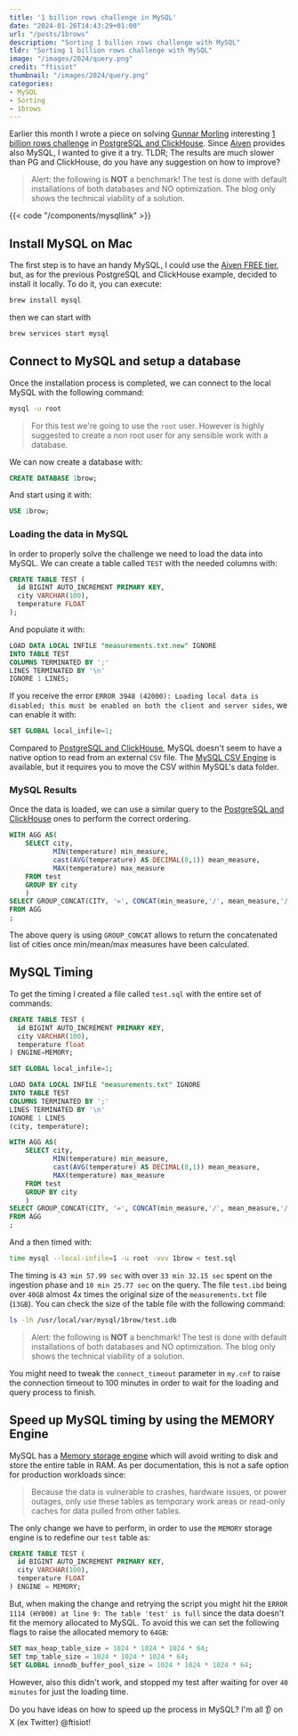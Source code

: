 ```yaml
---
title: '1 billion rows challenge in MySQL'
date: "2024-01-26T14:43:29+01:00"
url: "/posts/1brows"
description: "Sorting 1 billion rows challenge with MySQL"
tldr: "Sorting 1 billion rows challenge with MySQL"
image: "/images/2024/query.png"
credit: "ftisiot"
thumbnail: "/images/2024/query.png"
categories:
- MySQL
- Sorting
- 1brows
---
```


Earlier this month I wrote a piece on solving [Gunnar Morling](https://www.linkedin.com/in/gunnar-morling-2b44b7229/) interesting [1 billion rows challenge](https://www.morling.dev/blog/one-billion-row-challenge/) in [PostgreSQL and ClickHouse](/posts/1brows). Since [Aiven](http://aiven.io) provides also MySQL, I wanted to give it a try. TLDR; The results are much slower than PG and ClickHouse, do you have any suggestion on how to improve?

<!--more-->

> Alert: the following is **NOT** a benchmark! The test is done with default installations of both databases and NO optimization. The blog only shows the technical viability of a solution.

{{< code "/components/mysqllink" >}}

## Install MySQL on Mac

The first step is to have an handy MySQL, I could use the [Aiven FREE tier](https://go.aiven.io/francesco-signup), but, as for the previous PostgreSQL and ClickHouse example, decided to install it locally. To do it, you can execute:

```bash
brew install mysql
```

then we can start with 

```bash
brew services start mysql
```

## Connect to MySQL and setup a database

Once the installation process is completed, we can connect to the local MySQL with the following command:

```bash
mysql -u root
```

> For this test we're going to use the `root` user. However is highly suggested to create a non root user for any sensible work with a database.

We can now create a database with:

```sql
CREATE DATABASE 1brow;
```

And start using it with:

```sql
USE 1brow;
```

### Loading the data in MySQL

In order to properly solve the challenge we need to load the data into MySQL. We can create a table called `TEST` with the needed columns with:

```sql
CREATE TABLE TEST (
  id BIGINT AUTO_INCREMENT PRIMARY KEY,
  city VARCHAR(100),
  temperature FLOAT
);
```

And populate it with:

```sql
LOAD DATA LOCAL INFILE "measurements.txt.new" IGNORE
INTO TABLE TEST
COLUMNS TERMINATED BY ';'
LINES TERMINATED BY '\n'
IGNORE 1 LINES;
```

If you receive the error `ERROR 3948 (42000): Loading local data is disabled; this must be enabled on both the client and server sides`, we can enable it with:

```sql
SET GLOBAL local_infile=1;
```

Compared to [PostgreSQL and ClickHouse](/posts/1brows), MySQL doesn't seem to have a native option to read from an external `CSV` file. The [MySQL CSV Engine](https://dev.mysql.com/doc/refman/8.0/en/csv-storage-engine.html) is available, but it requires you to move the CSV within MySQL's data folder.

### MySQL Results

Once the data is loaded, we can use a similar query to the [PostgreSQL and ClickHouse](/posts/1brows) ones to perform the correct ordering.


```sql
WITH AGG AS(
    SELECT city,
           MIN(temperature) min_measure,
           cast(AVG(temperature) AS DECIMAL(8,1)) mean_measure,
           MAX(temperature) max_measure
    FROM test
    GROUP BY city
    )
SELECT GROUP_CONCAT(CITY, '=', CONCAT(min_measure,'/', mean_measure,'/', max_measure) ORDER BY CITY SEPARATOR ', ')
FROM AGG
;
```

The above query is using `GROUP_CONCAT` allows to return the concatenated list of cities once min/mean/max measures have been calculated.

## MySQL Timing

To get the timing I created a file called `test.sql` with the entire set of commands:

```sql
CREATE TABLE TEST (
  id BIGINT AUTO_INCREMENT PRIMARY KEY,
  city VARCHAR(100),
  temperature float
) ENGINE=MEMORY;

SET GLOBAL local_infile=1;

LOAD DATA LOCAL INFILE "measurements.txt" IGNORE 
INTO TABLE TEST
COLUMNS TERMINATED BY ';'
LINES TERMINATED BY '\n'
IGNORE 1 LINES
(city, temperature);

WITH AGG AS(
    SELECT city,
           MIN(temperature) min_measure,
           cast(AVG(temperature) AS DECIMAL(8,1)) mean_measure,
           MAX(temperature) max_measure
    FROM test
    GROUP BY city
    )
SELECT GROUP_CONCAT(CITY, '=', CONCAT(min_measure,'/', mean_measure,'/', max_measure) ORDER BY CITY SEPARATOR ', ')
FROM AGG
;
```

And a then timed with:

```bash
time mysql --local-infile=1 -u root -vvv 1brow < test.sql
```

The timing is `43 min 57.99 sec` with over `33 min 32.15 sec` spent on the ingestion phase and `10 min 25.77 sec` on the query. The file `test.ibd` being over `40GB` almost 4x times the original size of the `measurements.txt` file (`13GB`). You can check the size of the table file with the following command:

```bash
ls -lh /usr/local/var/mysql/1brow/test.idb
```

> Alert: the following is **NOT** a benchmark! The test is done with default installations of both databases and NO optimization. The blog only shows the technical viability of a solution.

You might need to tweak the `connect_timeout` parameter in `my.cnf` to raise the connection timeout to 100 minutes in order to wait for the loading and query process to finish.

## Speed up MySQL timing by using the MEMORY Engine

MySQL has a [Memory storage engine](https://dev.mysql.com/doc/refman/8.0/en/memory-storage-engine.html) which will avoid writing to disk and store the entire table in RAM. As per documentation, this is not a safe option for production workloads since:

> Because the data is vulnerable to crashes, hardware issues, or power outages, only use these tables as temporary work areas or read-only caches for data pulled from other tables.

The only change we have to perform, in order to use the `MEMORY` storage engine is to redefine our `test` table as:

```sql
CREATE TABLE TEST (
  id BIGINT AUTO_INCREMENT PRIMARY KEY,
  city VARCHAR(100),
  temperature FLOAT
) ENGINE = MEMORY;
```

But, when making the change and retrying the script you might hit the `ERROR 1114 (HY000) at line 9: The table 'test' is full` since the data doesn't fit the memory allocated to MySQL. To avoid this we can set the following flags to raise the allocated memory to `64GB`:

```sql
SET max_heap_table_size = 1024 * 1024 * 1024 * 64;
SET tmp_table_size = 1024 * 1024 * 1024 * 64;
SET GLOBAL innodb_buffer_pool_size = 1024 * 1024 * 1024 * 64;
```

However, also this didn't work, and stopped my test after waiting for over `40 minutes` for just the loading time. 

Do you have ideas on how to speed up the process in MySQL? I'm all 👂 on X (ex Twitter) @ftisiot!


